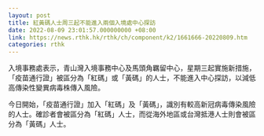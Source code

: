 ```yaml
---
layout: post
title: 紅黃碼人士周三起不能進入兩個入境處中心探訪
date: 2022-08-09 23:01:57.000000000 +08:00
link: https://news.rthk.hk/rthk/ch/component/k2/1661666-20220809.htm
categories: rthk
---
```


入境事務處表示，青山灣入境事務中心及馬頭角羈留中心，星期三起實施新措施，「疫苗通行證」被區分為「紅碼」或「黃碼」的人士，不能進入中心探訪，以減低高傳染性變異病毒株傳入風險。

今日開始，「疫苗通行證」加入「紅碼」及「黃碼」，識別有較高新冠病毒傳染風險的人士。確診者會被區分為「紅碼」人士，而從海外地區或台灣抵港人士則會被區分為「黃碼」人士。
